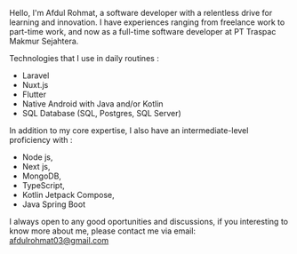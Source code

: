 Hello, I'm Afdul Rohmat, a software developer with a relentless drive for learning and innovation. 
I have experiences ranging from freelance work to part-time work, and now as a full-time software developer at PT Traspac Makmur Sejahtera.

Technologies that I use in daily routines :
- Laravel
- Nuxt.js 
- Flutter
- Native Android with Java and/or Kotlin
- SQL Database (SQL, Postgres, SQL Server)

In addition to my core expertise, I also have an intermediate-level proficiency with :
- Node js,
- Next js,
- MongoDB,
- TypeScript,
- Kotlin Jetpack Compose,
- Java Spring Boot

I always open to any good oportunities and discussions, if you interesting to know more about me, please contact me via email: afdulrohmat03@gmail.com


<!---
AfdulRohmat/AfdulRohmat is a ✨ special ✨ repository because its `README.md` (this file) appears on your GitHub profile.
You can click the Preview link to take a look at your changes.
--->
